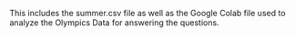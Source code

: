 This includes the summer.csv file as well as the Google Colab file used to analyze the Olympics Data for answering the questions.
